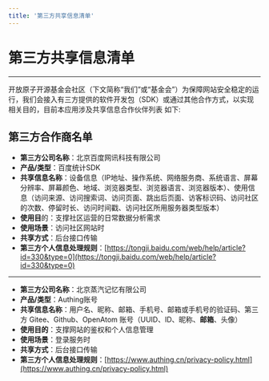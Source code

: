 ```yaml
---
title: '第三方共享信息清单'
---
```


<div class='markdown markdown-statement'>

# 第三方共享信息清单

<hr/>

开放原子开源基金会社区（下文简称“我们”或“基金会”）为保障网站安全稳定的运行，我们会接入有三方提供的软件开发包（SDK）或通过其他合作方式，以实现相关目的，目前本应用涉及共享信息合作伙伴列表 如下:

## 第三方合作商名单

- **第三方公司名称**：北京百度网讯科技有限公司
- **产品/类型**：百度统计SDK
- **共享信息名称**：设备信息（IP地址、操作系统、网络服务商、系统语言、屏幕分辨率、屏幕颜色、地域、浏览器类型、浏览器语言、浏览器版本）、使用信息（访问来源、访问搜索词、访问页面、跳出后页面、访客标识码、访问社区的次数、停留时长、访问时间戳、访问社区所用服务器类型版本）
- **使用目**的：支撑社区运营的日常数据分析需求
- **使用场景**：访问社区网站时
- **共享方式**：后台接口传输
- **第三方个人信息处理规则**：[https://tongji.baidu.com/web/help/article?id=330&type=0](https://tongji.baidu.com/web/help/article?id=330&type=0)

<hr/>

- **第三方公司名称**：北京蒸汽记忆有限公司
- **产品/类型**：Authing账号
- **共享信息名称**：用户名、昵称、邮箱、手机号、邮箱或手机号的验证码、第三方 Gitee、Github、OpenAtom 账号（UUID、ID、昵称、**邮箱**、头像）
- **使用目的**：支撑网站的鉴权和个人信息管理
- **使用场景**：登录服务时
- **共享方式**：后台接口传输
- **第三方个人信息处理规则**：[https://www.authing.cn/privacy-policy.html](https://www.authing.cn/privacy-policy.html)

</div>
